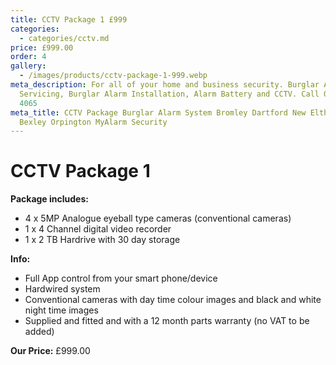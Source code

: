 ```yaml
---
title: CCTV Package 1 £999
categories:
  - categories/cctv.md
price: £999.00
order: 4
gallery:
  - /images/products/cctv-package-1-999.webp
meta_description: For all of your home and business security. Burglar Alarm
  Servicing, Burglar Alarm Installation, Alarm Battery and CCTV. Call 020 8302
  4065
meta_title: CCTV Package Burglar Alarm System Bromley Dartford New Eltham Sidcup
  Bexley Orpington MyAlarm Security
---
```

# CCTV Package 1

**Package includes:**

- 4 x 5MP Analogue eyeball type cameras (conventional cameras)
- 1 x 4 Channel digital video recorder
- 1 x 2 TB Hardrive with 30 day storage

**Info:**

- Full App control from your smart phone/device
- Hardwired system
- Conventional cameras with day time colour images and black and white night time images
- Supplied and fitted and with a 12 month parts warranty (no VAT to be added)

**Our Price:** £999.00

